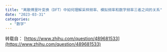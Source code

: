 ```yaml
---
title: "离散傅里叶变换（DFT）中如何理解采样频率、模拟频率和数字频率三者之间的关系"
date: "2023-03-31"
categories: 
  - "数学"
---
```


转载自： [https://www.zhihu.com/question/489681533](https://www.zhihu.com/question/489681533)
